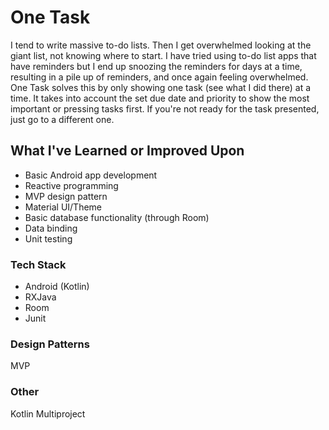# One Task

I tend to write massive to-do lists. Then I get overwhelmed looking at the giant list, not knowing
where to start. I have tried using to-do list apps that have reminders but I end up snoozing the
reminders for days at a time, resulting in a pile up of reminders, and once again feeling overwhelmed.
One Task solves this by only showing one task (see what I did there) at a time. It takes into account
the set due date and priority to show the most important or pressing tasks first. If you're not ready 
for the task presented, just go to a different one. 

## What I've Learned or Improved Upon
* Basic Android app development
* Reactive programming
* MVP design pattern
* Material UI/Theme
* Basic database functionality (through Room)
* Data binding
* Unit testing

### Tech Stack
* Android (Kotlin)
* RXJava
* Room
* Junit

### Design Patterns
MVP

### Other
Kotlin Multiproject